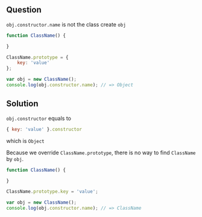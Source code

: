 ## Question

`obj.constructor.name` is not the class create `obj`

```js
function ClassName() {

}

ClassName.prototype = {
    key: 'value'
};

var obj = new ClassName();
console.log(obj.constructor.name); // => Object
```

## Solution

`obj.constructor` equals to

```js
{ key: 'value' }.constructor
```

which is `Object`

Because we override `ClassName.prototype`, there is no way to find `ClassName` by `obj`.

```js
function ClassName() {

}

ClassName.prototype.key = 'value';

var obj = new ClassName();
console.log(obj.constructor.name); // => ClassName
```
